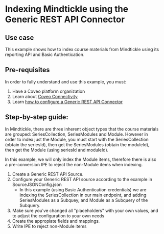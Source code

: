 # Indexing Mindtickle using the Generic REST API Connector

## Use case
This example shows how to index course materials from Mindtickle using its reporting API and Basic Authentication.

## Pre-requisites
In order to fully understand and use this example, you must:
1. Have a Coveo platform organization
2. Learn about [Coveo Connectivity](https://docs.coveo.com/en/1702/cloud-v2-administrators/add-or-edit-a-source-using-one-of-the-available-connectors)
3. Learn [how to configure a Generic REST API Connector](https://docs.coveo.com/en/1896/cloud-v2-administrators/add-or-edit-a-generic-rest-api-source)

## Step-by-step guide:
In Mindtickle, there are three inherent object types that the course materials are grouped: SeriesCollection, SeriesModules and Module. However in order to index just the Module, you must start with the SeriesCollection (obtain the seriesId), then get the SeriesModules (obtain the moduleId), then get the Module (using seriesId and moduleId).

In this example, we will only index the Module items, therefore there is also a pre-conversion IPE to reject the non-Module items when indexing.

1. Create a Generic REST API Source.
2. Configure your Generic REST API source according to the example in SourceJSONConfig.json 
    * In this example (using Basic Authentication credentials) we are indexing the SeriesCollection in our main endpoint, and adding SeriesModules as a Subquey, and Module as a Subquery of the Subquery.
3. Make sure you've changed all "placeholders" with your own values, and to adjust the configuration to your own needs
4. Create the appropiate fields and mappings.
5. Write IPE to reject non-Module items
